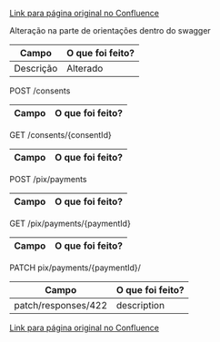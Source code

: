 [Link para página original no Confluence](https://openfinancebrasil.atlassian.net/wiki/spaces/OF/pages/180061295)

Alteração na parte de orientações dentro do swagger

| **Campo** | **O que foi feito?** |
| --- | --- |
| Descrição | Alterado |

 POST /consents

| **Campo** | **O que foi feito?** |
| --- | --- |

 GET /consents/{consentId}

| **Campo** | **O que foi feito?** |
| --- | --- |

 POST /pix/payments

| **Campo** | **O que foi feito?** |
| --- | --- |

 GET /pix/payments/{paymentId}

| **Campo** | **O que foi feito?** |
| --- | --- |

 PATCH pix/payments/{paymentId}/

| **Campo** | **O que foi feito?** |
| --- | --- |
| patch/responses/422 | description |

[Link para página original no Confluence](https://openfinancebrasil.atlassian.net/wiki/spaces/OF/pages/180061295)